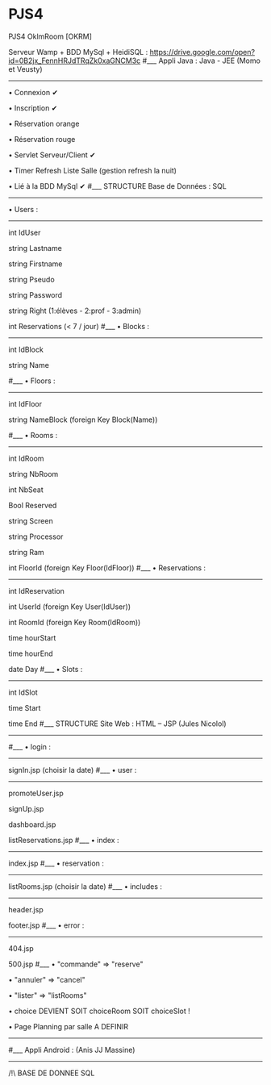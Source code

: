 # PJS4
PJS4 OklmRoom [OKRM]

Serveur Wamp + BDD MySql + HeidiSQL : https://drive.google.com/open?id=0B2jx_FennHRJdTRqZk0xaGNCM3c
#___
Appli Java : Java - JEE (Momo et Veusty)
___
•	Connexion ✔

•	Inscription ✔

•	Réservation orange

•	Réservation rouge

•	Servlet Serveur/Client ✔

•	Timer Refresh Liste Salle (gestion refresh la nuit)

•	Lié à la BDD MySql ✔
#___
STRUCTURE Base de Données : SQL
___
•	Users :
___
int IdUser

string Lastname

string Firstname

string Pseudo

string Password

string Right (1:élèves - 2:prof - 3:admin)

int Reservations  (< 7 / jour)
#___
•	Blocks :
___
int IdBlock

string Name

#___
•	Floors :
___
int IdFloor

string NameBlock (foreign Key Block(Name))

#___
•	Rooms :
___
int IdRoom

string NbRoom

int NbSeat

Bool Reserved

string Screen

string Processor

string Ram

int FloorId (foreign Key Floor(IdFloor))
#___
•	Reservations :
___
int IdReservation

int UserId (foreign Key User(IdUser))

int RoomId (foreign Key Room(IdRoom))

time hourStart

time hourEnd

date Day
#___
•	Slots :
___
int IdSlot

time Start

time End
#___
STRUCTURE Site Web : HTML – JSP (Jules Nicolol)
___
#___
•	login :
___
signIn.jsp (choisir la date)
#___
•	user :
___
promoteUser.jsp

signUp.jsp

dashboard.jsp

listReservations.jsp
#___
•	index :
___
index.jsp
#___
•	reservation :
___
listRooms.jsp (choisir la date)
#___
• includes :
___
header.jsp

footer.jsp
#___
• error :
___
404.jsp

500.jsp
#___
•	"commande" => "reserve"

•	"annuler" => "cancel"

•	"lister" => "listRooms"

•	choice DEVIENT SOIT choiceRoom SOIT choiceSlot !

•	Page Planning par salle A DEFINIR
___
#___
Appli Android : (Anis JJ Massine)
___

/!\ BASE DE DONNEE SQL
